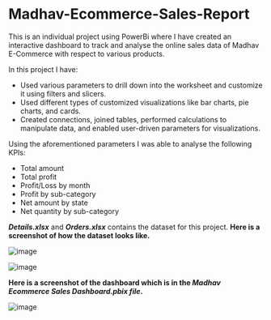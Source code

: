 # Madhav-Ecommerce-Sales-Report
This is an individual project using PowerBi where I have created an interactive dashboard to track and analyse the online sales data of Madhav E-Commerce with respect to various products. 

In this project I have:
  - Used various parameters to drill down into the worksheet and customize it using filters and slicers.
  - Used different types of customized visualizations like bar charts, pie charts, and cards.
  - Created connections, joined tables, performed calculations to manipulate data, and enabled user-driven parameters for visualizations.
    
Using the aforementioned parameters I was able to analyse the following KPIs:
  - Total amount
  - Total profit
  - Profit/Loss by month
  - Profit by sub-category
  - Net amount by state
  - Net quantity by sub-category
    
***Details.xlsx*** and ***Orders.xlsx*** contains the dataset for this project. **Here is a screenshot of how the dataset looks like.**

![image](https://github.com/Ishani-08/Madhav-Ecommerce-Sales-Report/assets/85501878/45ec54e9-3373-47ca-894c-3e0453e9a46b)

![image](https://github.com/Ishani-08/Madhav-Ecommerce-Sales-Report/assets/85501878/9778be84-b61e-4c3c-9927-09f04d031d7c)

**Here is a screenshot of the dashboard which is in the *Madhav Ecommerce Sales Dashboard.pbix file*.**

![image](https://github.com/Ishani-08/Madhav-Ecommerce-Sales-Report/assets/85501878/47dee560-9258-4a1d-b637-7caeb4a534b5)
